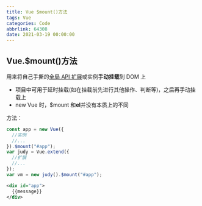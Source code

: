 ```yaml
---
title: Vue $mount()方法
tags: Vue
categories: Code
abbrlink: 64308
date: 2021-03-19 00:00:00
---
```



## Vue.$mount()方法

用来将自己手撕的[全局 API 扩展](https://cn.vuejs.org/v2/api/#Vue-extend?fileGuid=PGDjyQVV8yrJgJ63)或实例**手动挂载**到 DOM 上

- 项目中可用于延时挂载(如在挂载前先进行其他操作、判断等)，之后再手动挂载上
- new Vue 时，$mount 和**el**并没有本质上的不同
<!-- more -->

方法：

```javascript
const app = new Vue({
  //实例
  //...
}).$mount("#app");
var judy = Vue.extend({
  //扩展
  //...
});
var vm = new judy().$mount("#app");
```

```xml
<div id="app">
  {{message}}
</div>
```

